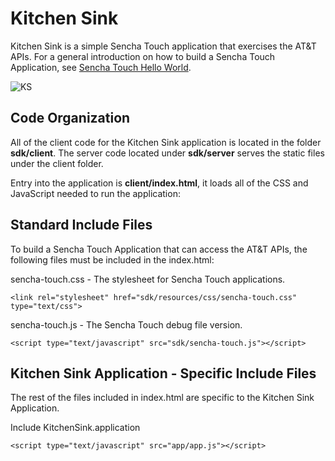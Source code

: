 Kitchen Sink
===

Kitchen Sink is a simple Sencha Touch application that exercises the AT&T APIs. For a general introduction on how to build a Sencha Touch Application, see [Sencha Touch Hello World](http://www.sencha.com/learn/hello-world).

![KS](resources/images/test-screenshots/home.png)



Code Organization
---
All of the client code for the Kitchen Sink application is located in the folder **sdk/client**.  The server code located under **sdk/server** serves the static files under the client folder.

Entry into the application is **client/index.html**, it loads all of the CSS and JavaScript needed to run the application:

Standard Include Files
---
To build a Sencha Touch Application that can access the AT&T APIs, the following files must be included in the index.html:

sencha-touch.css - The stylesheet for Sencha Touch applications.

    <link rel="stylesheet" href="sdk/resources/css/sencha-touch.css" type="text/css">

sencha-touch.js - The Sencha Touch debug file version.

    <script type="text/javascript" src="sdk/sencha-touch.js"></script>

Kitchen Sink Application - Specific Include Files
---

The rest of the files included in index.html are specific to the Kitchen Sink Application. 

Include KitchenSink.application

    <script type="text/javascript" src="app/app.js"></script>

